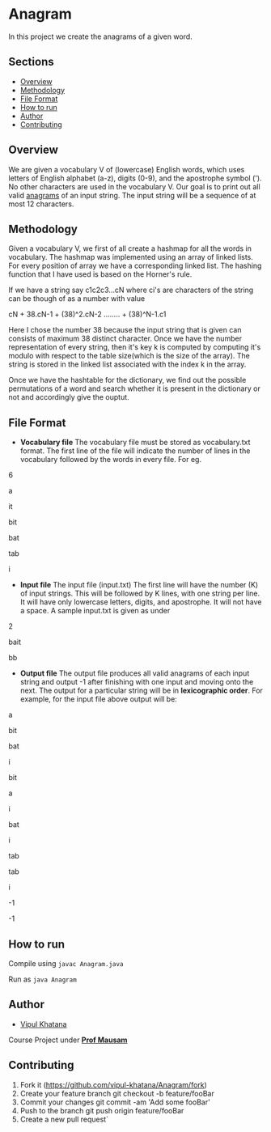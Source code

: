 # Anagram
In this project we create the anagrams of a given word.

## Sections 
+ [Overview](https://github.com/vipul-khatana/Anagram#overview) 
+ [Methodology](https://github.com/vipul-khatana/Anagram#methodology)
+ [File Format](https://github.com/vipul-khatana/Anagram#file-format)
+ [How to run](https://github.com/vipul-khatana/Anagram#how-to-run)
+ [Author](https://github.com/vipul-khatana/Anagram#author)
+ [Contributing](https://github.com/vipul-khatana/Anagram#contributing)

## Overview 
 
We are given a vocabulary V of (lowercase) English words, which uses letters of English alphabet (a-z), digits (0-9), and the apostrophe symbol ('). No other characters are used in the vocabulary V. Our goal is to print out all valid [anagrams](https://en.wikipedia.org/wiki/Anagram) of an input string. The input string will be a sequence of at most 12 characters.

## Methodology 

Given a vocabulary V, we first of all create a hashmap for all the words in vocabulary. The hashmap was implemented using an array of linked lists. For every position of array we have a corresponding linked list. The hashing function that I have used is based on the Horner's rule. 

If we have a string say c1c2c3...cN where ci's are characters of the string can be though of as a number with value 

cN + 38.cN-1 + (38)^2.cN-2 ........ + (38)^N-1.c1 

Here I chose the number 38 because the input string that is given can consists of maximum 38 distinct character. Once we have the number representation of every string, then it's key k is computed by computing it's modulo with respect to the table size(which is the size of the array). The string is stored in the linked list associated with the index k in the array. 

Once we have the hashtable for the dictionary, we find out the possible permutations of a word and search whether it is present in the dictionary or not and accordingly give the ouptut. 

## File Format 

+ **Vocabulary file** The vocabulary file must be stored as  vocabulary.txt format. The first line of the file will indicate the number of lines in the vocabulary followed by the words in every file. For eg. 

6

a

it

bit

bat 

tab 

i

+ **Input file** The input file (input.txt) The first line will have the number (K) of input strings. This will be followed by K lines, with one string per line. It will have only lowercase letters, digits, and apostrophe. It will not have a space. A sample input.txt is given as under

2

bait

bb

+ **Output file** The output file produces all valid anagrams of each input string and output -1 after finishing with one input and moving onto the next. The output for a particular string will be in **lexicographic order**. For example, for the input file above output will be:

a

bit

bat

i

bit

a

i

bat

i 

tab

tab

i

-1

-1

## How to run 

Compile using `javac Anagram.java`

Run as `java Anagram`

## Author 

+ [Vipul Khatana](https://github.com/vipul-khatana)

Course Project under [**Prof Mausam**](http://www.cse.iitd.ac.in/~mausam/)

## Contributing 

1) Fork it (https://github.com/vipul-khatana/Anagram/fork)
2) Create your feature branch git checkout -b feature/fooBar
3) Commit your changes git commit -am 'Add some fooBar'
4) Push to the branch git push origin feature/fooBar
5) Create a new pull request`




